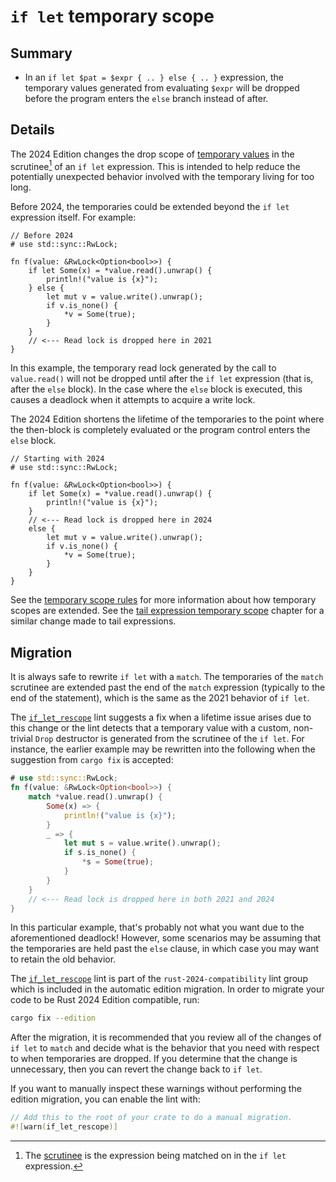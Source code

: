 # `if let` temporary scope

## Summary

- In an `if let $pat = $expr { .. } else { .. }` expression, the temporary values generated from evaluating `$expr` will be dropped before the program enters the `else` branch instead of after.

## Details

The 2024 Edition changes the drop scope of [temporary values] in the scrutinee[^scrutinee] of an `if let` expression. This is intended to help reduce the potentially unexpected behavior involved with the temporary living for too long.

Before 2024, the temporaries could be extended beyond the `if let` expression itself. For example:

```rust,edition2021
// Before 2024
# use std::sync::RwLock;

fn f(value: &RwLock<Option<bool>>) {
    if let Some(x) = *value.read().unwrap() {
        println!("value is {x}");
    } else {
        let mut v = value.write().unwrap();
        if v.is_none() {
            *v = Some(true);
        }
    }
    // <--- Read lock is dropped here in 2021
}
```

In this example, the temporary read lock generated by the call to `value.read()` will not be dropped until after the `if let` expression (that is, after the `else` block). In the case where the `else` block is executed, this causes a deadlock when it attempts to acquire a write lock.

The 2024 Edition shortens the lifetime of the temporaries to the point where the then-block is completely evaluated or the program control enters the `else` block.

```rust,edition2024
// Starting with 2024
# use std::sync::RwLock;

fn f(value: &RwLock<Option<bool>>) {
    if let Some(x) = *value.read().unwrap() {
        println!("value is {x}");
    }
    // <--- Read lock is dropped here in 2024
    else {
        let mut v = value.write().unwrap();
        if v.is_none() {
            *v = Some(true);
        }
    }
}
```

See the [temporary scope rules] for more information about how temporary scopes are extended. See the [tail expression temporary scope] chapter for a similar change made to tail expressions.

[^scrutinee]: The [scrutinee] is the expression being matched on in the `if let` expression.

[scrutinee]: ../../reference/glossary.html#scrutinee
[temporary values]: ../../reference/expressions.html#temporaries
[temporary scope rules]: ../../reference/destructors.html#temporary-scopes
[tail expression temporary scope]: temporary-tail-expr-scope.md

## Migration

It is always safe to rewrite `if let` with a `match`. The temporaries of the `match` scrutinee are extended past the end of the `match` expression (typically to the end of the statement), which is the same as the 2021 behavior of `if let`.

The [`if_let_rescope`] lint suggests a fix when a lifetime issue arises due to this change or the lint detects that a temporary value with a custom, non-trivial `Drop` destructor is generated from the scrutinee of the `if let`. For instance, the earlier example may be rewritten into the following when the suggestion from `cargo fix` is accepted:

```rust
# use std::sync::RwLock;
fn f(value: &RwLock<Option<bool>>) {
    match *value.read().unwrap() {
        Some(x) => {
            println!("value is {x}");
        }
        _ => {
            let mut s = value.write().unwrap();
            if s.is_none() {
                *s = Some(true);
            }
        }
    }
    // <--- Read lock is dropped here in both 2021 and 2024
}
```

In this particular example, that's probably not what you want due to the aforementioned deadlock! However, some scenarios may be assuming that the temporaries are held past the `else` clause, in which case you may want to retain the old behavior.

The [`if_let_rescope`] lint is part of the `rust-2024-compatibility` lint group which is included in the automatic edition migration. In order to migrate your code to be Rust 2024 Edition compatible, run:

```sh
cargo fix --edition
```

After the migration, it is recommended that you review all of the changes of `if let` to `match` and decide what is the behavior that you need with respect to when temporaries are dropped. If you determine that the change is unnecessary, then you can revert the change back to `if let`.

If you want to manually inspect these warnings without performing the edition migration, you can enable the lint with:

```rust
// Add this to the root of your crate to do a manual migration.
#![warn(if_let_rescope)]
```

[`if_let_rescope`]: ../../rustc/lints/listing/allowed-by-default.html#if-let-rescope
